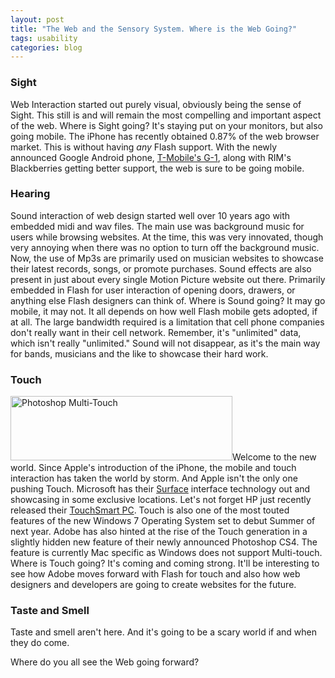 ```yaml
--- 
layout: post
title: "The Web and the Sensory System. Where is the Web Going?"
tags: usability
categories: blog
---
```

### Sight ###
Web Interaction started out purely visual, obviously being the sense of Sight. This still is and will remain the most compelling and important aspect of the web. Where is Sight going? It's staying put on your monitors, but also going mobile. The iPhone has recently obtained 0.87% of the web browser market. This is without having _any_ Flash support. With the newly announced Google Android phone, <a href="http://www.t-mobileg1.com/g1-announcement.aspx">T-Mobile's G-1</a>, along with RIM's Blackberries getting better support, the web is sure to be going mobile.

### Hearing ###
Sound interaction of web design started well over 10 years ago with embedded midi and wav files. The main use was background music for users while browsing websites. At the time, this was very innovated, though very annoying when there was no option to turn off the background music. Now, the use of Mp3s are primarily used on musician websites to showcase their latest records, songs, or promote purchases. Sound effects are also present in just about every single Motion Picture website out there. Primarily embedded in Flash for user interaction of opening doors, drawers, or anything else Flash designers can think of. Where is Sound going? It may go mobile, it may not. It all depends on how well Flash mobile gets adopted, if at all. The large bandwidth required is a limitation that cell phone companies don't really want in their cell network. Remember, it's "unlimited" data, which isn't really "unlimited." Sound will not disappear, as it's the main way for bands, musicians and the like to showcase their hard work.

### Touch ###
<img title="adobe" src="http://www.johntwang.com/images/touch-adobe.png" alt="Photoshop Multi-Touch" width="355" height="103" class="hello" />Welcome to the new world. Since Apple's introduction of the iPhone, the mobile and touch interaction has taken the world by storm. And Apple isn't the only one pushing Touch. Microsoft has their <a href="http://www.microsoft.com/surface/index.html">Surface</a> interface technology out and showcasing in some exclusive locations. Let's not forget HP just recently released their <a href="http://www.hp.com/united-states/campaigns/touchsmart/">TouchSmart PC</a>. Touch is also one of the most touted features of the new Windows 7 Operating System set to debut Summer of next year. Adobe has also hinted at the rise of the Touch generation in a slightly hidden new feature of their newly announced Photoshop CS4. The feature is currently Mac specific as Windows does not support Multi-touch. Where is Touch going? It's coming and coming strong. It'll be interesting to see how Adobe moves forward with Flash for touch and also how web designers and developers are going to create websites for the future.

### Taste and Smell ###
Taste and smell aren't here. And it's going to be a scary world if and when they do come.

Where do you all see the Web going forward?